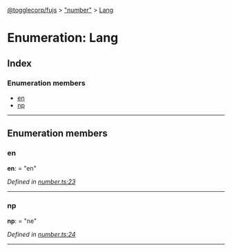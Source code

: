 [@togglecorp/fujs](../README.md) > ["number"](../modules/_number_.md) > [Lang](../enums/_number_.lang.md)

# Enumeration: Lang

## Index

### Enumeration members

* [en](_number_.lang.md#en)
* [np](_number_.lang.md#np)

---

## Enumeration members

<a id="en"></a>

###  en

**en**:  = "en"

*Defined in [number.ts:23](https://github.com/toggle-corp/fujs/blob/bd560f8/src/number.ts#L23)*

___
<a id="np"></a>

###  np

**np**:  = "ne"

*Defined in [number.ts:24](https://github.com/toggle-corp/fujs/blob/bd560f8/src/number.ts#L24)*

___

